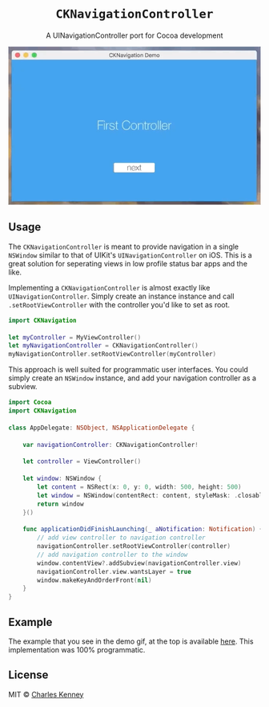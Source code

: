 <h1 align="center"><code>CKNavigationController</code></h1>
<p align="center">
  A UINavigationController port for Cocoa development
</p>

<p align="center">
  <img src="CKNavigationExample/Assets/demo.gif">
</p>

<h2>Usage</h2>
<p>
  The <code>CKNavigationController</code> is meant to provide navigation in a single <code>NSWindow</code> similar to that of UIKit's <code>UINavigationController</code> on iOS. This is a great solution for seperating views in low profile status bar apps and the like.
</p>
<p>
  Implementing a <code>CKNavigationController</code> is almost exactly like <code>UINavigationController</code>. Simply create an instance instance and call <code>.setRootViewController</code> with the controller you'd like to set as root.
</p>

```swift
import CKNavigation

let myController = MyViewController()
let myNavigationController = CKNavigationController()
myNavigationController.setRootViewController(myController)
```

<p>
  This approach is well suited for programmatic user interfaces. You could simply create an <code>NSWindow</code> instance, and add your navigation controller as a subview.
</p>

```swift
import Cocoa
import CKNavigation

class AppDelegate: NSObject, NSApplicationDelegate {

    var navigationController: CKNavigationController!
    
    let controller = ViewController()
    
    let window: NSWindow {
        let content = NSRect(x: 0, y: 0, width: 500, height: 500)
        let window = NSWindow(contentRect: content, styleMask: .closable, backing: .buffered, defer: false)
        return window
    }()
    
    func applicationDidFinishLaunching(_ aNotification: Notification) {
        // add view controller to navigation controller
        navigationController.setRootViewController(controller)
        // add navigation controller to the window
        window.contentView?.addSubview(navigationController.view)
        navigationController.view.wantsLayer = true
        window.makeKeyAndOrderFront(nil)
    }
}
```

<h2>Example</h2>
<p>
  The example that you see in the demo gif, at the top is available <a href="CKNavigationExample">here</a>. This implementation was 100% programmatic.
</p>

<h2>License</h2>
<p>
  MIT &copy; <a href="https://github.com/charliekenney23">Charles Kenney</a>
</p>
